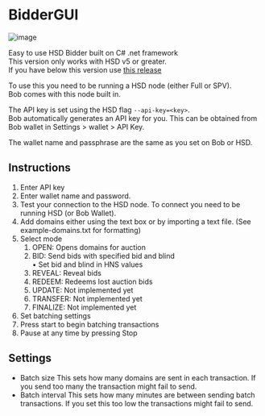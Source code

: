 # BidderGUI
![image](https://user-images.githubusercontent.com/62039630/212264185-612a0683-334a-45f1-b7ea-1345aefc6da8.png)

Easy to use HSD Bidder built on C# .net framework  
This version only works with HSD v5 or greater.  
If you have below this version use [this release](https://github.com/Nathanwoodburn/HSDBidderGUI/releases/tag/1.1.0.0)

To use this you need to be running a HSD node (either Full or SPV).  
Bob comes with this node built in.

The API key is set using the HSD flag `--api-key=<key>`.  
Bob automatically generates an API key for you. This can be obtained from Bob wallet in Settings > wallet > API Key.

The wallet name and passphrase are the same as you set on Bob or HSD.

## Instructions
1. Enter API key
2. Enter wallet name and password.
3. Test your connection to the HSD node. To connect you need to be running HSD (or Bob Wallet).
4. Add domains either using the text box or by importing a text file. (See example-domains.txt for formatting)
5. Select mode
   1. OPEN: Opens domains for auction
   2. BID: Send bids with specified bid and blind  
        • Set bid and blind in HNS values
   3. REVEAL: Reveal bids
   4. REDEEM: Redeems lost auction bids
   5. UPDATE: Not implemented yet
   6. TRANSFER: Not implemented yet
   7. FINALIZE: Not implemented yet
6. Set batching settings
7. Press start to begin batching transactions
8. Pause at any time by pressing Stop

## Settings
- Batch size
This sets how many domains are sent in each transaction. If you send too many the transaction might fail to send.
- Batch interval
This sets how many minutes are between sending batch transactions. If you set this too low the transactions might fail to send.
